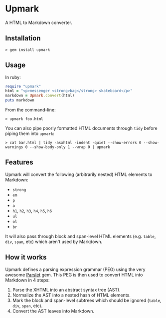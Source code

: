 # Upmark

A HTML to Markdown converter.

## Installation

    > gem install upmark

## Usage

In ruby:

```ruby
require "upmark"
html = "<p>messenger <strong>bag</strong> skateboard</p>"
markdown = Upmark.convert(html)
puts markdown
```

From the command-line:

    > upmark foo.html

You can also pipe poorly formatted HTML documents through `tidy` before piping them into `upmark`:

    > cat bar.html | tidy -asxhtml -indent -quiet --show-errors 0 --show-warnings 0 --show-body-only 1 --wrap 0 | upmark

## Features

Upmark will convert the following (arbitrarily nested) HTML elements to Markdown:

* `strong`
* `em`
* `p`
* `a`
* `h1`, `h2`, `h3`, `h4`, `h5`, `h6`
* `ul`
* `ol`
* `br`

It will also pass through block and span-level HTML elements (e.g. `table`, `div`, `span`, etc) which aren't used by Markdown.

## How it works

Upmark defines a parsing expression grammar (PEG) using the very awesome [Parslet](https://github.com/kschiess/parslet/) gem. This PEG is then used to convert HTML into Markdown in 4 steps:

1. Parse the XHTML into an abstract syntax tree (AST).
2. Normalize the AST into a nested hash of HTML elements.
3. Mark the block and span-level subtrees which should be ignored (`table`, `div`, `span`, etc).
4. Convert the AST leaves into Markdown.
